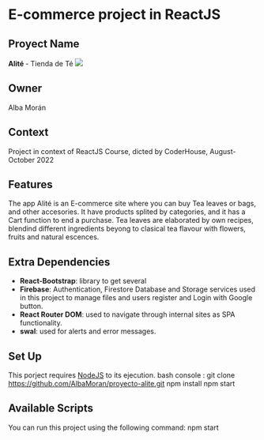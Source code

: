 # E-commerce project in ReactJS

## Proyect Name

<b> Alité </b> - Tienda de Té 
![](https://firebasestorage.googleapis.com/v0/b/alite-tea-store.appspot.com/o/Logos%2FAliteLogo.png?alt=media&token=5b1c32d1-9b7f-47a1-9279-99419fe94279)

## Owner
Alba Morán

## Context
Project in context of ReactJS Course, dicted by CoderHouse, August-October 2022

## Features
The app Alité is an E-commerce site where you can buy Tea leaves or bags, and other accesories. 
It have products splited by categories, and it has a Cart function to end a purchase.
Tea leaves are elaborated by own recipes, blendind different ingredients beyong to clasical tea flavour with flowers, fruits and natural escences.


## Extra Dependencies

- **React-Bootstrap**: library to get several
- **Firebase**:  Authentication, Firestore Database and Storage services used in this project to manage files and users register and Login with Google button. 
- **React Router DOM**: used to navigate through internal sites as SPA functionality.
- **swal**: used for alerts and error messages.

## Set Up
This porject requires [NodeJS](https://nodejs.org/) to its ejecution.
bash console : git clone https://github.com/AlbaMoran/proyecto-alite.git
npm install
npm start

## Available Scripts

You can run this project using the following command: npm start



